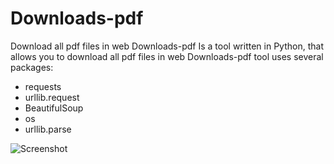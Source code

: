 # Downloads-pdf
Download all pdf files in web
Downloads-pdf Is a tool written in Python, that allows you to download all pdf files in web
Downloads-pdf tool uses several packages:
* requests
* urllib.request
* BeautifulSoup
* os
* urllib.parse

![Screenshot](https://user-images.githubusercontent.com/109168250/179535673-abaa1c5d-1a7c-4503-8ead-b0ca5a8f2e3e.PNG)
